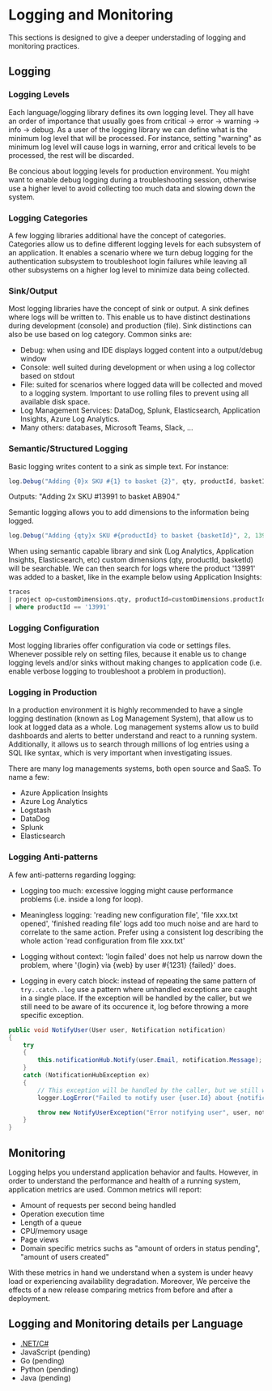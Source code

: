 # Logging and Monitoring

This sections is designed to give a deeper understading of logging and monitoring practices.

## Logging

### Logging Levels

Each language/logging library defines its own logging level. They all have an order of importance that usually goes from critical &rarr; error &rarr; warning &rarr; info &rarr; debug. As a user of the logging library we can define what is the minimum log level that will be processed. For instance, setting "warning" as minimum log level will cause logs in warning, error and critical levels to be processed, the rest will be discarded.

Be concious about logging levels for production environment. You might want to enable debug logging during a troubleshooting session, otherwise use a higher level to avoid collecting too much data and slowing down the system.

### Logging Categories

A few logging libraries additional have the concept of categories. Categories allow us to define different logging levels for each subsystem of an application. It enables a scenario where we turn debug logging for the authentication subsystem to troubleshoot login failures while leaving all other subsystems on a higher log level to minimize data being collected.

### Sink/Output

Most logging libraries have the concept of sink or output. A sink defines where logs will be written to. This enable us to have distinct destinations during development (console) and production (file). Sink distinctions can also be use based on log category. Common sinks are:

- Debug: when using and IDE displays logged content into a output/debug window
- Console: well suited during development or when using a log collector based on stdout
- File: suited for scenarios where logged data will be collected and moved to a logging system. Important to use rolling files to prevent using all available disk space.
- Log Management Services: DataDog, Splunk, Elasticsearch, Application Insights, Azure Log Analytics.
- Many others: databases, Microsoft Teams, Slack, ...

### Semantic/Structured Logging

Basic logging writes content to a sink as simple text. For instance:

```C#
log.Debug("Adding {0}x SKU #{1} to basket {2}", qty, productId, basketId);
```

Outputs: "Adding 2x SKU #13991 to basket AB904."

Semantic logging allows you to add dimensions to the information being logged.

```C#
log.Debug("Adding {qty}x SKU #{productId} to basket {basketId}", 2, 13991, "AB904");
```

When using semantic capable library and sink (Log Analytics, Application Insights, Elasticsearch, etc) custom dimensions (qty, productId, basketId) will be searchable. We can then search for logs where the product '13991' was added to a basket, like in the example below using Application Insights:

```sql
traces
| project op=customDimensions.qty, productId=customDimensions.productId, basketId=customDimensions.basketId
| where productId == '13991'
```

### Logging Configuration

Most logging libraries offer configuration via code or settings files. Whenever possible rely on setting files, because it enable us to change logging levels and/or sinks without making changes to application code (i.e. enable verbose logging to troubleshoot a problem in production).

### Logging in Production

In a production environment it is highly recommended to have a single logging destination (known as Log Management System), that allow us to look at logged data as a whole. Log management systems allow us to build dashboards and alerts to better understand and react to a running system. Additionally, it allows us to search through millions of log entries using a SQL like syntax, which is very important when investigating issues.

There are many log managements systems, both open source and SaaS. To name a few:

- Azure Application Insights
- Azure Log Analytics
- Logstash
- DataDog
- Splunk
- Elasticsearch

### Logging Anti-patterns

A few anti-patterns regarding logging:

- Logging too much: excessive logging might cause performance problems (i.e. inside a long for loop).

- Meaningless logging: 'reading new configuration file', 'file xxx.txt opened', 'finished reading file' logs add too much noise and are hard to correlate to the same action. Prefer using a consistent log describing the whole action 'read configuration from file xxx.txt'

- Logging without context: 'login failed' does not help us narrow down the problem, where '{login} via {web} by user #{1231} {failed}' does.
  
- Logging in every catch block: instead of repeating the same pattern of `try..catch..log` use a pattern where unhandled exceptions are caught in a single place. If the exception will be handled by the caller, but we still need to be aware of its occurence it, log before throwing a more specific exception.

```C#
public void NotifyUser(User user, Notification notification)
{
    try
    {
        this.notificationHub.Notify(user.Email, notification.Message);
    }
    catch (NotificationHubException ex)
    {
        // This exception will be handled by the caller, but we still want to find when it happens
        logger.LogError("Failed to notify user {user.Id} about {notification.Type}", ex);

        throw new NotifyUserException("Error notifying user", user, notification, ex);
    }
}
```

## Monitoring

Logging helps you understand application behavior and faults. However, in order to understand the performance and health of a running system, application metrics are used. Common metrics will report:

- Amount of requests per second being handled
- Operation execution time
- Length of a queue
- CPU/memory usage
- Page views
- Domain specific metrics suchs as "amount of orders in status pending", "amount of users created"

With these metrics in hand we understand when a system is under heavy load or experiencing availability degradation. Moreover, We perceive the effects of a new release comparing metrics from before and after a deployment.

## Logging and Monitoring details per Language

- [.NET/C#](./DevOpsLoggingDetailsCSharp.md)
- JavaScript (pending)
- Go (pending)
- Python (pending)
- Java (pending)